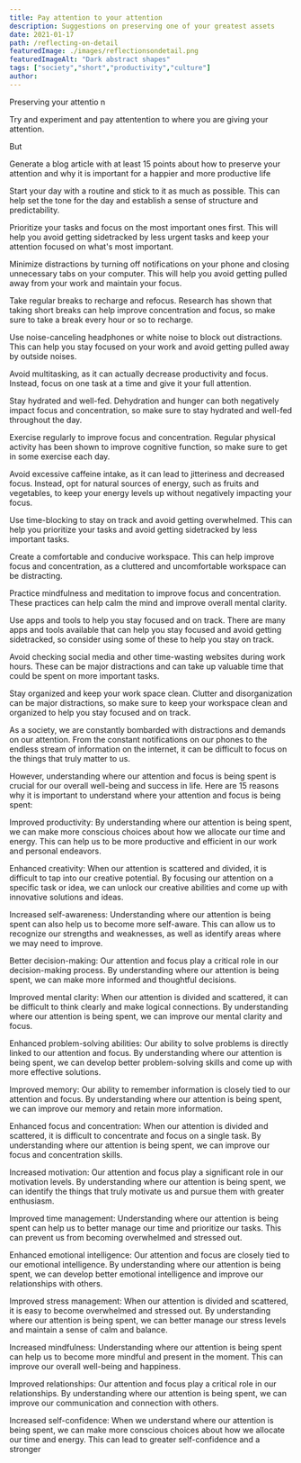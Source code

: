 ```yaml
---
title: Pay attention to your attention
description: Suggestions on preserving one of your greatest assets 
date: 2021-01-17
path: /reflecting-on-detail
featuredImage: ./images/reflectionsondetail.png
featuredImageAlt: "Dark abstract shapes"
tags: ["society","short","productivity","culture"]
author:
---
```


Preserving your attentio n

Try and experiment and pay attentention to where you are giving your attention. 

But 

Generate a blog article with at least 15 points about how to preserve your attention and why it is important for a happier and more productive life

Start your day with a routine and stick to it as much as possible. This can help set the tone for the day and establish a sense of structure and predictability.

Prioritize your tasks and focus on the most important ones first. This will help you avoid getting sidetracked by less urgent tasks and keep your attention focused on what's most important.

Minimize distractions by turning off notifications on your phone and closing unnecessary tabs on your computer. This will help you avoid getting pulled away from your work and maintain your focus.

Take regular breaks to recharge and refocus. Research has shown that taking short breaks can help improve concentration and focus, so make sure to take a break every hour or so to recharge.

Use noise-canceling headphones or white noise to block out distractions. This can help you stay focused on your work and avoid getting pulled away by outside noises.

Avoid multitasking, as it can actually decrease productivity and focus. Instead, focus on one task at a time and give it your full attention.

Stay hydrated and well-fed. Dehydration and hunger can both negatively impact focus and concentration, so make sure to stay hydrated and well-fed throughout the day.

Exercise regularly to improve focus and concentration. Regular physical activity has been shown to improve cognitive function, so make sure to get in some exercise each day.

Avoid excessive caffeine intake, as it can lead to jitteriness and decreased focus. Instead, opt for natural sources of energy, such as fruits and vegetables, to keep your energy levels up without negatively impacting your focus.

Use time-blocking to stay on track and avoid getting overwhelmed. This can help you prioritize your tasks and avoid getting sidetracked by less important tasks.

Create a comfortable and conducive workspace. This can help improve focus and concentration, as a cluttered and uncomfortable workspace can be distracting.

Practice mindfulness and meditation to improve focus and concentration. These practices can help calm the mind and improve overall mental clarity.

Use apps and tools to help you stay focused and on track. There are many apps and tools available that can help you stay focused and avoid getting sidetracked, so consider using some of these to help you stay on track.

Avoid checking social media and other time-wasting websites during work hours. These can be major distractions and can take up valuable time that could be spent on more important tasks.

Stay organized and keep your work space clean. Clutter and disorganization can be major distractions, so make sure to keep your workspace clean and organized to help you stay focused and on track.

As a society, we are constantly bombarded with distractions and demands on our attention. From the constant notifications on our phones to the endless stream of information on the internet, it can be difficult to focus on the things that truly matter to us.

However, understanding where our attention and focus is being spent is crucial for our overall well-being and success in life. Here are 15 reasons why it is important to understand where your attention and focus is being spent:

Improved productivity: By understanding where our attention is being spent, we can make more conscious choices about how we allocate our time and energy. This can help us to be more productive and efficient in our work and personal endeavors.

Enhanced creativity: When our attention is scattered and divided, it is difficult to tap into our creative potential. By focusing our attention on a specific task or idea, we can unlock our creative abilities and come up with innovative solutions and ideas.

Increased self-awareness: Understanding where our attention is being spent can also help us to become more self-aware. This can allow us to recognize our strengths and weaknesses, as well as identify areas where we may need to improve.

Better decision-making: Our attention and focus play a critical role in our decision-making process. By understanding where our attention is being spent, we can make more informed and thoughtful decisions.

Improved mental clarity: When our attention is divided and scattered, it can be difficult to think clearly and make logical connections. By understanding where our attention is being spent, we can improve our mental clarity and focus.

Enhanced problem-solving abilities: Our ability to solve problems is directly linked to our attention and focus. By understanding where our attention is being spent, we can develop better problem-solving skills and come up with more effective solutions.

Improved memory: Our ability to remember information is closely tied to our attention and focus. By understanding where our attention is being spent, we can improve our memory and retain more information.

Enhanced focus and concentration: When our attention is divided and scattered, it is difficult to concentrate and focus on a single task. By understanding where our attention is being spent, we can improve our focus and concentration skills.

Increased motivation: Our attention and focus play a significant role in our motivation levels. By understanding where our attention is being spent, we can identify the things that truly motivate us and pursue them with greater enthusiasm.

Improved time management: Understanding where our attention is being spent can help us to better manage our time and prioritize our tasks. This can prevent us from becoming overwhelmed and stressed out.

Enhanced emotional intelligence: Our attention and focus are closely tied to our emotional intelligence. By understanding where our attention is being spent, we can develop better emotional intelligence and improve our relationships with others.

Improved stress management: When our attention is divided and scattered, it is easy to become overwhelmed and stressed out. By understanding where our attention is being spent, we can better manage our stress levels and maintain a sense of calm and balance.

Increased mindfulness: Understanding where our attention is being spent can help us to become more mindful and present in the moment. This can improve our overall well-being and happiness.

Improved relationships: Our attention and focus play a critical role in our relationships. By understanding where our attention is being spent, we can improve our communication and connection with others.

Increased self-confidence: When we understand where our attention is being spent, we can make more conscious choices about how we allocate our time and energy. This can lead to greater self-confidence and a stronger